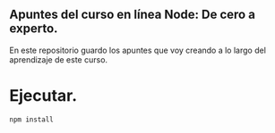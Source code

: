## Apuntes del curso en línea Node: De cero a experto.

En este repositorio guardo los apuntes que voy creando a lo largo del aprendizaje de este curso.

# Ejecutar.

```
npm install
```
